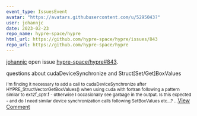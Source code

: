 ```yaml
---
event_type: IssuesEvent
avatar: "https://avatars.githubusercontent.com/u/5295043?"
user: johannjc
date: 2023-02-23
repo_name: hypre-space/hypre
html_url: https://github.com/hypre-space/hypre/issues/843
repo_url: https://github.com/hypre-space/hypre
---
```


<a href='https://github.com/johannjc' target='_blank'>johannjc</a> open issue <a href='https://github.com/hypre-space/hypre/issues/843' target='_blank'>hypre-space/hypre#843</a>.

<p>questions about cudaDeviceSynchronize and Struct[Set/Get]BoxValues</p><small>I'm finding it necessary to add a call to cudaDeviceSynchronize after HYPRE_StructVectorGetBoxValues() when using cuda with fortran following a pattern similar to ex12f_cptr.f - otherwise I occasionally see garbage in the output.  Is this expected - and do I need similar device synchronization calls following SetBoxValues etc...?...</small><a href='https://github.com/hypre-space/hypre/issues/843' target='_blank'>View Comment</a>